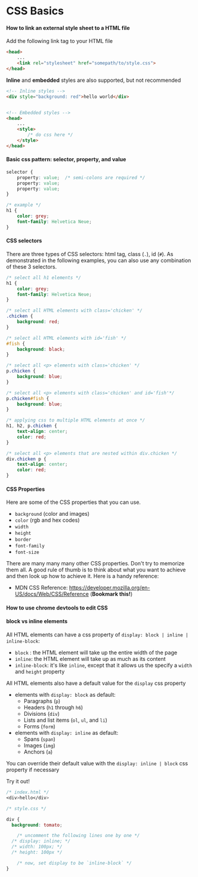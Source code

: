 # CSS Basics

#### How to link an external style sheet to a HTML file

Add the following link tag to your HTML file
```html
<head>
	...
	<link rel="stylesheet" href="somepath/to/style.css">
</head>
```
**Inline** and **embedded** styles are also supported, but not recommended

```html
<!-- Inline styles -->
<div style="background: red">hello world</div>


<!-- Embedded styles -->
<head>
	...
	<style>
		/* do css here */
	</style>
</head>
```

#### Basic css pattern: selector, property, and value
```css
selector { 
	property: value;  /* semi-colons are required */
	property: value;
	property: value;
} 

/* example */
h1 { 
	color: grey;
	font-family: Helvetica Neue;
} 
```

#### CSS selectors

There are three types of CSS selectors: html tag, class (`.`), id (`#`). As demonstrated in the following examples, you can also use any combination of these 3 selectors. 

```css
/* select all h1 elements */
h1 { 
	color: grey;
	font-family: Helvetica Neue;
} 

/* select all HTML elements with class='chicken' */
.chicken {
	background: red;
}

/* select all HTML elements with id='fish' */
#fish {
	background: black;
}

/* select all <p> elements with class='chicken' */
p.chicken {
	background: blue;
}

/* select all <p> elements with class='chicken' and id='fish'*/
p.chicken#fish {
	background: blue;
}

/* applying css to multiple HTML elements at once */
h1, h2, p.chicken {
	text-align: center;
	color: red;
}

/* select all <p> elements that are nested within div.chicken */
div.chicken p {
	text-align: center;
	color: red;
}
```

#### CSS Properties

Here are some of the CSS properties that you can use. 
- `background` (color and images)
- `color` (rgb and hex codes)
- `width`
- `height`
- `border`
- `font-family`
- `font-size`

There are many many many other CSS properties. Don't try to memorize them all. A good rule of thumb is to think about what you want to achieve and then look up how to achieve it. Here is a handy reference:

- MDN CSS Reference: https://developer.mozilla.org/en-US/docs/Web/CSS/Reference (**Bookmark this!**)

#### How to use chrome devtools to edit CSS


#### block vs inline elements

All HTML elements can have a css property of `display: block | inline | inline-block`:
- `block` : the HTML element will take up the entire width of the page
- `inline`: the HTML element will take up as much as its content
- `inline-block`: it's like `inline`, except that it allows us the specify a `width` and `height` property

All HTML elements also have a default value for the `display` css property
- elements with `display: block` as default:
	- Paragraphs (`p`)
	- Headers (`h1` through `h6`)
	- Divisions (`div`)
	- Lists and list items (`ol`, `ul`, and `li`)
	- Forms (`form`)
- elements with `display: inline` as default:
	- Spans (`span`)
	- Images (`img`)
	- Anchors (`a`)

You can override their default value with the `display: inline | block` css property if necessary

Try it out!
```css
/* index.html */
<div>hello</div>

/* style.css */

div {
  background: tomato;

	/* uncomment the following lines one by one */
  /* display: inline; */
  /* width: 100px; */
  /* height: 100px */

	/* now, set display to be `inline-block` */
}
```
